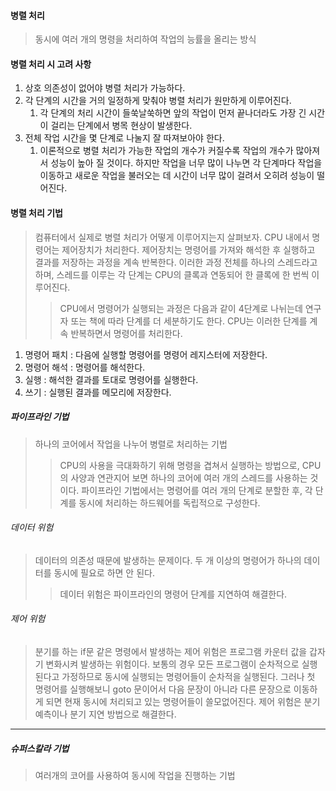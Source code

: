 #### 병렬 처리
> 동시에 여러 개의 명령을 처리하여 작업의 능률을 올리는 방식

#### 병렬 처리 시 고려 사항
1. 상호 의존성이 없어야 병렬 처리가 가능하다.
2. 각 단계의 시간을 거의 일정하게 맞춰야 병렬 처리가 원만하게 이루어진다.
   1. 각 단계의 처리 시간이 들쑥날쑥하면 앞의 작업이 먼저 끝나더라도 가장 긴 시간이 걸리는 단계에서 병목 현상이 발생한다.
3. 전체 작업 시간을 몇 단계로 나눌지 잘 따져보아야 한다.
   1. 이론적으로 병렬 처리가 가능한 작업의 개수가 커질수록 작업의 개수가 많아져서 성능이 높아 질 것이다.
   하지만 작업을 너무 많이 나누면 각 단계마다 작업을 이동하고 새로운 작업을 불러오는 데 시간이 너무 많이 걸려서 오히려 성능이 떨어진다.

#### 병렬 처리 기법
> 컴퓨터에서 실제로 병렬 처리가 어떻게 이루어지는지 살펴보자. CPU 내에서 명령어는 제어장치가 처리한다. 
> 제어장치는 명령어를 가져와 해석한 후 실행하고 결과를 저장하는 과정을 계속 반복한다. 이러한 과정 전체를 하나의 스레드라고 하며,
> 스레드를 이루는 각 단계는 CPU의 클록과 연동되어 한 클록에 한 번씩 이루어진다.
> > CPU에서 명령어가 실행되는 과정은 다음과 같이 4단계로 나뉘는데 연구자 또는 책에 따라 단계를 더 세분하기도 한다. CPU는 이러한 
> 단계를 계속 반복하면서 명령어를 처리한다.
1. 명령어 패치 : 다음에 실행할 명령어를 명령어 레지스터에 저장한다.
2. 명령어 해석 : 명령어를 해석한다.
3. 실행 : 해석한 결과를 토대로 명령어를 실행한다.
4. 쓰기 : 실행된 결과를 메모리에 저장한다. 

##### 파이프라인 기법 
> 하나의 코어에서 작업을 나누어 병렬로 처리하는 기법
> > CPU의 사용을 극대화하기 위해 명령을 겹쳐서 실행하는 방법으로, CPU의 사양과 연관지어 보면 하나의 코어에 여러 개의 스레드를 사용하는 것이다.
> 파이프라인 기법에서는 명령어를 여러 개의 단계로 분할한 후, 각 단계를 동시에 처리하는 하드웨어를 독립적으로 구성한다.

###### 데이터 위험
> 데이터의 의존성 때문에 발생하는 문제이다. 두 개 이상의 명령어가 하나의 데이터를 동시에 필요로 하면 안 된다.
> > 데이터 위험은 파이프라인의 명령어 단계를 지연하여 해결한다.

###### 제어 위험
> 분기를 하는 if문 같은 명령에서 발생하는 제어 위험은 프로그램 카운터 값을 갑자기 변화시켜 발생하는 위험이다. 보통의 경우
> 모든 프로그램이 순차적으로 실행된다고 가정하므로 동시에 실행되는 명령어들이 순차적을 실행된다. 그러나 첫 명령어를 실행해보니 goto 문이어서 다음 문장이 아니라
> 다른 문장으로 이동하게 되면 현재 동시에 처리되고 있는 명령어들이 쓸모없어진다. 제어 위험은 분기 예측이나 분기 지연 방법으로 해결한다.

--- 

##### 슈퍼스칼라 기법
> 여러개의 코어를 사용하여 동시에 작업을 진행하는 기법